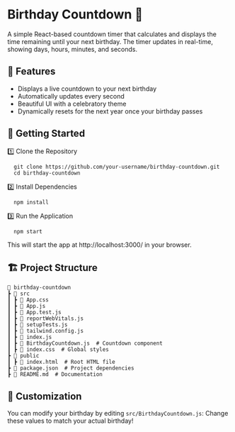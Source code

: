 # Birthday Countdown 🎂 
A simple React-based countdown timer that calculates and displays the time remaining until your next birthday. The timer updates in real-time, showing days, hours, minutes, and seconds.

## 🚀 Features
- Displays a live countdown to your next birthday
- Automatically updates every second
- Beautiful UI with a celebratory theme
- Dynamically resets for the next year once your birthday passes

## 📌 Getting Started
1️⃣ Clone the Repository
  ```
    git clone https://github.com/your-username/birthday-countdown.git
    cd birthday-countdown
  ```

2️⃣ Install Dependencies
  ```
    npm install
  ```

3️⃣ Run the Application
  ```
    npm start
  ```

This will start the app at http://localhost:3000/ in your browser.

## 🏗️ Project Structure
  ```
📂 birthday-countdown
 ┣ 📂 src
 ┃ ┣ 📜 App.css
 ┃ ┣ 📜 App.js
 ┃ ┣ 📜 App.test.js
 ┃ ┣ 📜 reportWebVitals.js
 ┃ ┣ 📜 setupTests.js
 ┃ ┣ 📜 tailwind.config.js
 ┃ ┣ 📜 index.js
 ┃ ┣ 📜 BirthdayCountdown.js  # Countdown component
 ┃ ┣ 📜 index.css  # Global styles
 ┣ 📂 public
 ┃ ┣ 📜 index.html  # Root HTML file
 ┣ 📜 package.json  # Project dependencies
 ┣ 📜 README.md  # Documentation

  ```
## 🎨 Customization
You can modify your birthday by editing `src/BirthdayCountdown.js`:
Change these values to match your actual birthday!
